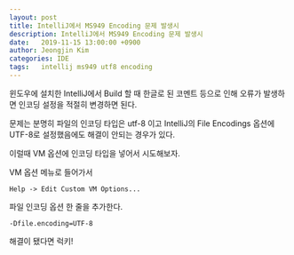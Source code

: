 ```yaml
---
layout: post
title: IntelliJ에서 MS949 Encoding 문제 발생시 
description: IntelliJ에서 MS949 Encoding 문제 발생시
date:   2019-11-15 13:00:00 +0900
author: Jeongjin Kim
categories: IDE
tags:	intellij ms949 utf8 encoding
---
```


윈도우에 설치한 IntelliJ에서 Build 할 때 한글로 된 코멘트 등으로 인해 오류가 발생하면 인코딩 설정을 적절히 변경하면 된다.

문제는 분명히 파일의 인코딩 타입은 utf-8 이고 IntelliJ의 File Encodings 옵션에 UTF-8로 설정했음에도 해결이 안되는 경우가 있다.

이럴때 VM 옵션에 인코딩 타입을 넣어서 시도해보자.

VM 옵션 메뉴로 들어가서
```
Help -> Edit Custom VM Options...
```

파일 인코딩 옵션 한 줄을 추가한다.
```
-Dfile.encoding=UTF-8
```


해결이 됐다면 럭키!
